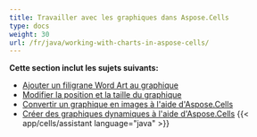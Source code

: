 ```yaml
---
title: Travailler avec les graphiques dans Aspose.Cells
type: docs
weight: 30
url: /fr/java/working-with-charts-in-aspose-cells/
---
```


 **Cette section inclut les sujets suivants:**
- [Ajouter un filigrane Word Art au graphique](/cells/fr/java/add-word-art-watermark-to-chart/)
- [Modifier la position et la taille du graphique](/cells/fr/java/change-chart-position-and-size/)
- [Convertir un graphique en images à l'aide d'Aspose.Cells](/cells/fr/java/convert-chart-to-images-using-aspose-cells/)
- [Créer des graphiques dynamiques à l'aide d'Aspose.Cells](/cells/fr/java/create-pivot-charts-using-aspose-cells/)
{{< app/cells/assistant language="java" >}}
